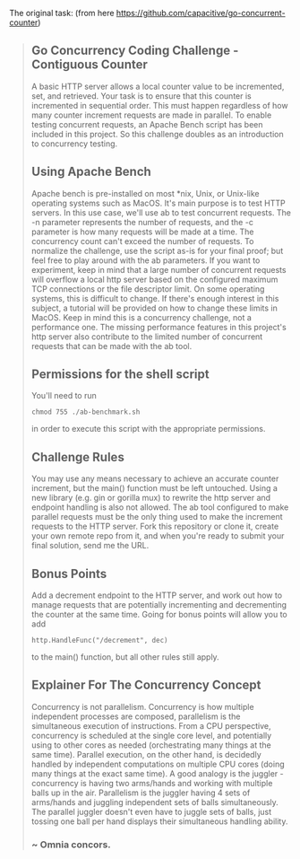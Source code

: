 The original task: (from here https://github.com/capacitive/go-concurrent-counter)
> ## Go Concurrency Coding Challenge - Contiguous Counter
> A basic HTTP server allows a local counter value to be incremented, set, and retrieved.  Your task is to ensure that this counter is incremented in sequential order.  This must happen regardless of how many counter increment requests are made in parallel.  To enable testing concurrent requests, an Apache Bench script has been included in this project.  So this challenge doubles as an introduction to concurrency testing.
> ## Using Apache Bench
>Apache bench is pre-installed on most *nix, Unix, or Unix-like operating systems such as MacOS.  It's main purpose is to test HTTP servers.  In this use case, we'll use ab to test concurrent requests.  The -n parameter represents the number of requests, and the -c parameter is how many requests will be made at a time.  The concurrency count can't exceed the number of requests.  To normalize the challenge, use the script as-is for your final proof; but feel free to play around with the ab parameters. If you want to experiment, keep in mind that a large number of concurrent requests will overflow a local http server based on the configured maximum TCP connections or the file descriptor limit.  On some operating systems, this is difficult to change. If there's enough interest in this subject, a tutorial will be provided on how to change these limits in MacOS.  Keep in mind this is a concurrency challenge, not a performance one.  The missing performance features in this project's http server also contribute to the limited number of concurrent requests that can be made with the ab tool.
> ## Permissions for the shell script
> You'll need to run 
> 
>```
>chmod 755 ./ab-benchmark.sh
>```
>
>in order to execute this script with the appropriate permissions.
>
>## Challenge Rules
>You may use any means necessary to achieve an accurate counter increment, but the main() function must be left untouched. Using a new library (e.g. gin or gorilla mux) to rewrite the http server and endpoint handling is also not allowed.  The ab tool configured to make parallel requests must be the only thing used to make the increment requests to the HTTP server. Fork this repository or clone it, create your own remote repo from it, and when you're ready to submit your final solution, send me the URL.
>
>## Bonus Points
>Add a decrement endpoint to the HTTP server, and work out how to manage requests that are potentially incrementing and decrementing the counter at the same time.  Going for bonus points will allow you to add 
>
>```http.HandleFunc("/decrement", dec)```
>
>to the main() function, but all other rules still apply.
>
>## Explainer For The Concurrency Concept
>Concurrency is not parallelism. Concurrency is how multiple independent processes are composed, parallelism is the simultaneous execution of instructions.  From a CPU perspective, concurrency is scheduled at the single core level, and potentially using to other cores as needed (orchestrating many things at the same time).  Parallel execution, on the other hand, is decidedly handled by independent computations on multiple CPU cores (doing many things at the exact same time).  A good analogy is the juggler - concurrency is having two arms/hands and working with multiple balls up in the air. Parallelism is the juggler having 4 sets of arms/hands and juggling independent sets of balls simultaneously.  The parallel juggler doesn't even have to juggle sets of balls, just tossing one ball per hand displays their simultaneous handling ability.
>
>### ~ Omnia concors.
